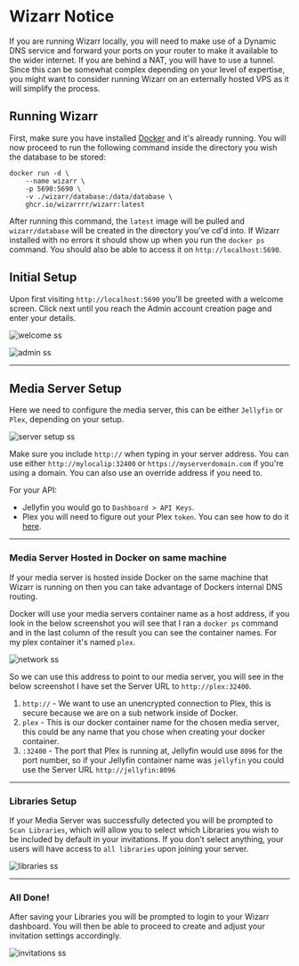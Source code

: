 # Wizarr Notice
If you are running Wizarr locally, you will need to make use of a Dynamic DNS service and forward your ports on your router to make it available to the wider internet. If you are behind a NAT, you will have to use a tunnel. Since this can be somewhat complex depending on your level of expertise, you might want to consider running Wizarr on an externally hosted VPS as it will simplify the process.

## Running Wizarr

First, make sure you have installed [Docker](https://docs.docker.com/engine/install/) and it's already running. You will now proceed to run the following command inside the directory you wish the database to be stored:

```
docker run -d \
    --name wizarr \
    -p 5690:5690 \
    -v ./wizarr/database:/data/database \
    ghcr.io/wizarrrr/wizarr:latest
```

After running this command, the `latest` image will be pulled and `wizarr/database` will be created in the directory you've cd'd into. If Wizarr installed with no errors it should show up when you run the `docker ps` command. You should also be able to access it on `http://localhost:5690`.

## Initial Setup
Upon first visiting `http://localhost:5690` you'll be greeted with a welcome screen. Click next until you reach the Admin account creation page and enter your details. 

![welcome ss](https://raw.githubusercontent.com/wizarrrr/wizarr/master/docs/setup/welcome_setup.png)

![admin ss](https://raw.githubusercontent.com/wizarrrr/wizarr/master/docs/setup/admin_account_setup.png)

<hr>

## Media Server Setup
Here we need to configure the media server, this can be either `Jellyfin` or `Plex`, depending on your setup.

![server setup ss](https://raw.githubusercontent.com/wizarrrr/wizarr/master/docs/setup/media_server_setup.png)

Make sure you include `http://` when typing in your server address. You can use either `http://mylocalip:32400` or `https://myserverdomain.com` if you're using a domain. You can also use an override address if you need to.

For your API:
- Jellyfin you would go to `Dashboard > API Keys`.
- Plex you will need to figure out your Plex `token`. You can see how to do it [here](https://support.plex.tv/articles/204059436-finding-an-authentication-token-x-plex-token/).

<hr>

### Media Server Hosted in Docker on same machine
If your media server is hosted inside Docker on the same machine that Wizarr is running on then you can take advantage of Dockers internal DNS routing.

Docker will use your media servers container name as a host address, if you look in the below screenshot you will see that I ran a `docker ps` command and in the last column of the result you can see the container names. For my plex container it's named `plex`.

![network ss](https://raw.githubusercontent.com/wizarrrr/wizarr/master/docs/setup/docker_network_setup.png)

So we can use this address to point to our media server, you will see in the below screenshot I have set the Server URL to `http://plex:32400`.
1. `http://` - We want to use an unencrypted connection to Plex, this is secure because we are on a sub network inside of Docker.
2. `plex` - This is our docker container name for the chosen media server, this could be any name that you chose when creating your docker container.
3. `:32400` - The port that Plex is running at, Jellyfin would use `8096` for the port number, so if your Jellyfin container name was `jellyfin` you could use the Server URL `http://jellyfin:8096`

<hr>


### Libraries Setup
If your Media Server was successfully detected you will be prompted to `Scan Libraries`, which will allow you to select which Libraries you wish to be included by default in your invitations. If you don't select anything, your users will have access to `all libraries` upon joining your server.

![libraries ss](https://raw.githubusercontent.com/wizarrrr/wizarr/master/docs/setup/libraries_setup.png)

<hr>

### All Done!
After saving your Libraries you will be prompted to login to your Wizarr dashboard. You will then be able to proceed to create and adjust your invitation settings accordingly.

![invitations ss](https://raw.githubusercontent.com/wizarrrr/wizarr/master/docs/setup/invitations_setup.png)
